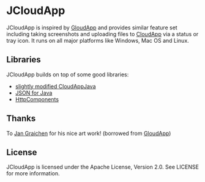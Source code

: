 JCloudApp
=========

JCloudApp is inspired by [GloudApp](https://github.com/cmur2/gloudapp) and
provides similar feature set including taking screenshots and uploading files
to [CloudApp](http://getcloudapp.com/) via a status or tray icon. It runs on
all major platforms like Windows, Mac OS and Linux.

Libraries
---------

JCloudApp builds on top of some good libraries:

- [slightly modified CloudAppJava](https://github.com/simong/CloudAppJava)
- [JSON for Java](https://github.com/douglascrockford/JSON-java)
- [HttpComponents](https://hc.apache.org/)

Thanks
------

To [Jan Graichen](https://github.com/jgraichen) for his nice art work!
(borrowed from [GloudApp](https://github.com/cmur2/gloudapp))

License
-------

JCloudApp is licensed under the Apache License, Version 2.0. See LICENSE for more information.
